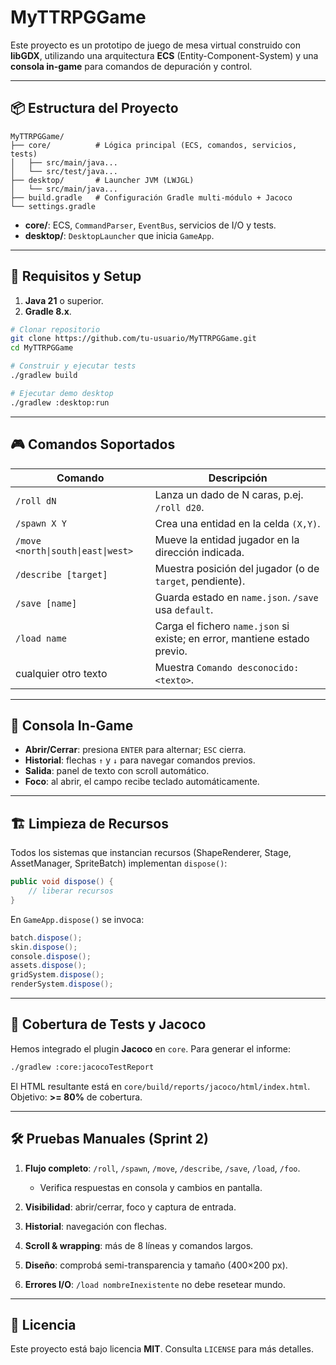 # MyTTRPGGame

Este proyecto es un prototipo de juego de mesa virtual construido con **libGDX**, utilizando una arquitectura **ECS** (Entity-Component-System) y una **consola in-game** para comandos de depuración y control.

---

## 📦 Estructura del Proyecto

```
MyTTRPGGame/
├── core/          # Lógica principal (ECS, comandos, servicios, tests)
│   ├── src/main/java...
│   └── src/test/java...
├── desktop/       # Launcher JVM (LWJGL)
│   └── src/main/java...
├── build.gradle   # Configuración Gradle multi-módulo + Jacoco
└── settings.gradle
```

* **core/**: ECS, `CommandParser`, `EventBus`, servicios de I/O y tests.
* **desktop/**: `DesktopLauncher` que inicia `GameApp`.

---

## 🚀 Requisitos y Setup

1. **Java 21** o superior.
2. **Gradle 8.x**.

```bash
# Clonar repositorio
git clone https://github.com/tu-usuario/MyTTRPGGame.git
cd MyTTRPGGame

# Construir y ejecutar tests
./gradlew build

# Ejecutar demo desktop
./gradlew :desktop:run
```

---

## 🎮 Comandos Soportados

| Comando                            | Descripción                                                               |
| ---------------------------------- | ------------------------------------------------------------------------- |
| `/roll dN`                         | Lanza un dado de N caras, p.ej. `/roll d20`.                              |
| `/spawn X Y`                       | Crea una entidad en la celda `(X,Y)`.                                     |
| `/move <north\|south\|east\|west>` | Mueve la entidad jugador en la dirección indicada.                        |
| `/describe [target]`               | Muestra posición del jugador (o de `target`, pendiente).                  |
| `/save [name]`                     | Guarda estado en `name.json`. `/save` usa `default`.                      |
| `/load name`                       | Carga el fichero `name.json` si existe; en error, mantiene estado previo. |
| cualquier otro texto               | Muestra `Comando desconocido: <texto>`.                                   |

---

## 🔧 Consola In-Game

* **Abrir/Cerrar**: presiona `ENTER` para alternar; `ESC` cierra.
* **Historial**: flechas `↑` y `↓` para navegar comandos previos.
* **Salida**: panel de texto con scroll automático.
* **Foco**: al abrir, el campo recibe teclado automáticamente.

---

## 🏗️ Limpieza de Recursos

Todos los sistemas que instancian recursos (ShapeRenderer, Stage, AssetManager, SpriteBatch) implementan `dispose()`:

```java
public void dispose() {
    // liberar recursos
}
```

En `GameApp.dispose()` se invoca:

```java
batch.dispose();
skin.dispose();
console.dispose();
assets.dispose();
gridSystem.dispose();
renderSystem.dispose();
```

---

## 🧪 Cobertura de Tests y Jacoco

Hemos integrado el plugin **Jacoco** en `core`. Para generar el informe:

```bash
./gradlew :core:jacocoTestReport
```

El HTML resultante está en `core/build/reports/jacoco/html/index.html`.
Objetivo: **>= 80%** de cobertura.

---

## 🛠️ Pruebas Manuales (Sprint 2)

1. **Flujo completo**: `/roll`, `/spawn`, `/move`, `/describe`, `/save`, `/load`, `/foo`.

   * Verifica respuestas en consola y cambios en pantalla.
2. **Visibilidad**: abrir/cerrar, foco y captura de entrada.
3. **Historial**: navegación con flechas.
4. **Scroll & wrapping**: más de 8 líneas y comandos largos.
5. **Diseño**: comprobá semi-transparencia y tamaño (400×200 px).
6. **Errores I/O**: `/load nombreInexistente` no debe resetear mundo.

---

## 📄 Licencia

Este proyecto está bajo licencia **MIT**. Consulta `LICENSE` para más detalles.